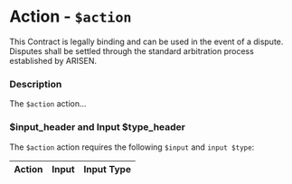 # Action - `$action`

This Contract is legally binding and can be used in the event of a dispute. Disputes shall be settled through the standard arbitration process established by ARISEN.

### Description

The `$action` action...

### $input_header and Input $type_header

The `$action` action requires the following `$input` and `input $type`:

| Action | Input | Input Type |
|:--|:--|:--|
